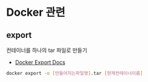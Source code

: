 # Docker 관련

## export

컨테이너를 하나의 tar 파일로 만들기

- [Docker Export Docs](https://docs.docker.com/engine/reference/commandline/export/)

```bash
docker export -o [만들어지는파일명].tar [현재컨테이너이름]
```
